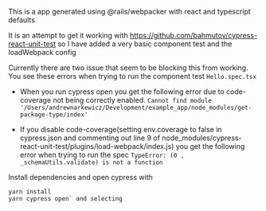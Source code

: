 This is a app generated using @rails/webpacker with react and typescript defaults

It is an attempt to get it working with https://github.com/bahmutov/cypress-react-unit-test so I have added a very basic component test and the loadWebpack config

Currently there are two issue that seem to be blocking this from working.  You see these errors when trying to run the component test `Hello.spec.tsx`

- When you run cypress open you get the following error due to code-coverage not being correctly enabled.
  `Cannot find module '/Users/andrewnarkewicz/Development/example_app/node_modules/get-package-type/index'`

- If you disable code-coverage(setting env.coverage to false in cypress.json and commenting out line 9 of node_modules/cypress-react-unit-test/plugins/load-webpack/index.js) you get the following error when trying to run the spec
  `TypeError: (0 , _schemaUtils.validate) is not a function`

Install dependencies and open cypress with

```
yarn install
yarn cypress open` and selecting
```
